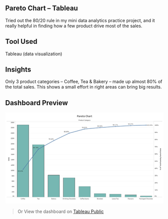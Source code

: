 ##  Pareto Chart – Tableau

Tried out the 80/20 rule in my mini data analytics practice project, and it really helpful in finding how a few product drive most of the sales.

##  Tool Used

Tableau (data visualization) 

##  Insights

Only 3 product categories – Coffee, Tea & Bakery – made up almost 80% of the total sales.
This shows a small effort in right areas can bring big results.

##  Dashboard Preview

![Pareto Chart](pareto_chart.png)
> Or View the dashboard on [Tableau Public](https://public.tableau.com/app/profile/naina.sonkar/viz/ParetoChart_17500687819640/Dashboard1)
